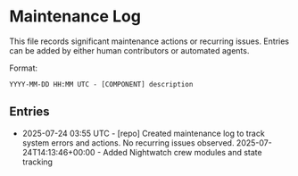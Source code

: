 # Maintenance Log

This file records significant maintenance actions or recurring issues. Entries can be added by either human contributors or automated agents.

Format:
```
YYYY-MM-DD HH:MM UTC - [COMPONENT] description
```

## Entries

- 2025-07-24 03:55 UTC - [repo] Created maintenance log to track system errors and actions. No recurring issues observed.
2025-07-24T14:13:46+00:00 - Added Nightwatch crew modules and state tracking

